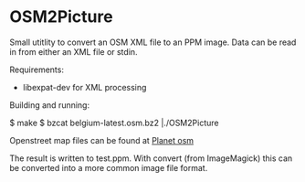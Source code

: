 OSM2Picture
===========

Small utitlity to convert an OSM XML file to an PPM image.
Data can be read in from either an XML file or stdin.

Requirements:
* libexpat-dev for XML processing

Building and running:

$ make
$ bzcat belgium-latest.osm.bz2 |./OSM2Picture

Openstreet map files can be found at [Planet osm](https://wiki.openstreetmap.org/wiki/Planet.osm)

The result is written to test.ppm. With convert (from ImageMagick) this can be converted into 
a more common image file format.
